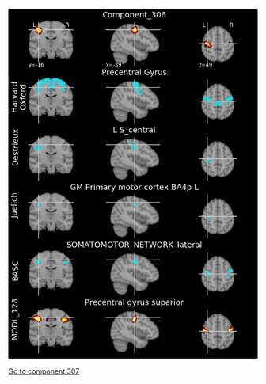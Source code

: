 


![306](preliminary/306.jpg "Component 306")

[Go to component 307](https://parietal-inria.github.io/MODL_atlas/512/307 "Component 307")